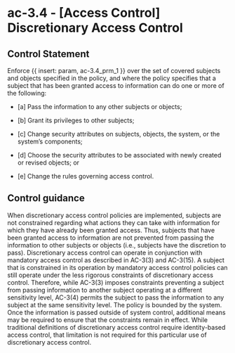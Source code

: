 # ac-3.4 - \[Access Control\] Discretionary Access Control

## Control Statement

Enforce {{ insert: param, ac-3.4_prm_1 }} over the set of covered subjects and objects specified in the policy, and where the policy specifies that a subject that has been granted access to information can do one or more of the following:

- \[a\] Pass the information to any other subjects or objects;

- \[b\] Grant its privileges to other subjects;

- \[c\] Change security attributes on subjects, objects, the system, or the system’s components;

- \[d\] Choose the security attributes to be associated with newly created or revised objects; or

- \[e\] Change the rules governing access control.

## Control guidance

When discretionary access control policies are implemented, subjects are not constrained regarding what actions they can take with information for which they have already been granted access. Thus, subjects that have been granted access to information are not prevented from passing the information to other subjects or objects (i.e., subjects have the discretion to pass). Discretionary access control can operate in conjunction with mandatory access control as described in AC-3(3) and AC-3(15). A subject that is constrained in its operation by mandatory access control policies can still operate under the less rigorous constraints of discretionary access control. Therefore, while AC-3(3) imposes constraints preventing a subject from passing information to another subject operating at a different sensitivity level, AC-3(4) permits the subject to pass the information to any subject at the same sensitivity level. The policy is bounded by the system. Once the information is passed outside of system control, additional means may be required to ensure that the constraints remain in effect. While traditional definitions of discretionary access control require identity-based access control, that limitation is not required for this particular use of discretionary access control.
